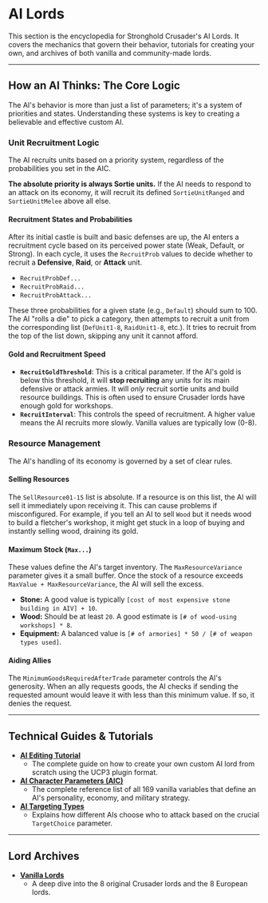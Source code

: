 # AI Lords

This section is the encyclopedia for Stronghold Crusader's AI Lords. It covers the mechanics that govern their behavior, tutorials for creating your own, and archives of both vanilla and community-made lords.

---

## How an AI Thinks: The Core Logic

The AI's behavior is more than just a list of parameters; it's a system of priorities and states. Understanding these systems is key to creating a believable and effective custom AI.

### Unit Recruitment Logic

The AI recruits units based on a priority system, regardless of the probabilities you set in the AIC.

**The absolute priority is always Sortie units.** If the AI needs to respond to an attack on its economy, it will recruit its defined `SortieUnitRanged` and `SortieUnitMelee` above all else.

#### Recruitment States and Probabilities

After its initial castle is built and basic defenses are up, the AI enters a recruitment cycle based on its perceived power state (Weak, Default, or Strong). In each cycle, it uses the `RecruitProb` values to decide whether to recruit a **Defensive**, **Raid**, or **Attack** unit.

* `RecruitProbDef...`
* `RecruitProbRaid...`
* `RecruitProbAttack...`

These three probabilities for a given state (e.g., `Default`) should sum to 100. The AI "rolls a die" to pick a category, then attempts to recruit a unit from the corresponding list (`DefUnit1-8`, `RaidUnit1-8`, etc.). It tries to recruit from the top of the list down, skipping any unit it cannot afford.

#### Gold and Recruitment Speed

-   **`RecruitGoldThreshold`**: This is a critical parameter. If the AI's gold is below this threshold, it will **stop recruiting** any units for its main defensive or attack armies. It will *only* recruit sortie units and build resource buildings. This is often used to ensure Crusader lords have enough gold for workshops.
-   **`RecruitInterval`**: This controls the speed of recruitment. A higher value means the AI recruits more slowly. Vanilla values are typically low (0-8).

### Resource Management

The AI's handling of its economy is governed by a set of clear rules.

#### Selling Resources

The `SellResource01-15` list is absolute. If a resource is on this list, the AI will sell it immediately upon receiving it. This can cause problems if misconfigured. For example, if you tell an AI to sell `Wood` but it needs wood to build a fletcher's workshop, it might get stuck in a loop of buying and instantly selling wood, draining its gold.

#### Maximum Stock (`Max...`)

These values define the AI's target inventory. The `MaxResourceVariance` parameter gives it a small buffer. Once the stock of a resource exceeds `MaxValue + MaxResourceVariance`, the AI will sell the excess.

-   **Stone:** A good value is typically `[cost of most expensive stone building in AIV] + 10`.
-   **Wood:** Should be at least `20`. A good estimate is `[# of wood-using workshops] * 8`.
-   **Equipment:** A balanced value is `[# of armories] * 50 / [# of weapon types used]`.

#### Aiding Allies

The `MinimumGoodsRequiredAfterTrade` parameter controls the AI's generosity. When an ally requests goods, the AI checks if sending the requested amount would leave it with less than this minimum value. If so, it denies the request.

---

## Technical Guides & Tutorials

* **[AI Editing Tutorial](./AI-Lords/AI-Editing-Tutorial.md)**
    * The complete guide on how to create your own custom AI lord from scratch using the UCP3 plugin format.
* **[AI Character Parameters (AIC)](./AI-Lords/AI-Character-Parameters.md)**
    * The complete reference list of all 169 vanilla variables that define an AI's personality, economy, and military strategy.
* **[AI Targeting Types](./AI-Lords/AI-Targeting-Types.md)**
    * Explains how different AIs choose who to attack based on the crucial `TargetChoice` parameter.

---

## Lord Archives

* **[Vanilla Lords](./AI-Lords/Vanilla-Lords.md)**
    * A deep dive into the 8 original Crusader lords and the 8 European lords.